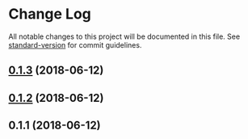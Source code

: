 # Change Log

All notable changes to this project will be documented in this file. See [standard-version](https://github.com/conventional-changelog/standard-version) for commit guidelines.

<a name="0.1.3"></a>
## [0.1.3](https://github.com/aleksel/menu-animation-icon/compare/v0.1.2...v0.1.3) (2018-06-12)



<a name="0.1.2"></a>
## [0.1.2](https://github.com/aleksel/menu-animation-icon/compare/v0.1.1...v0.1.2) (2018-06-12)



<a name="0.1.1"></a>
## 0.1.1 (2018-06-12)
